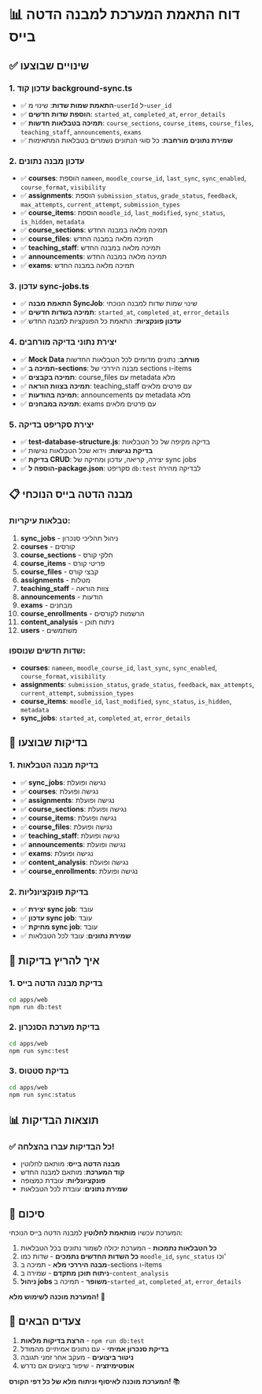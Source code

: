# 📊 דוח התאמת המערכת למבנה הדטה בייס

## ✅ שינויים שבוצעו

### 1. עדכון קוד background-sync.ts
- ✅ **התאמת שמות שדות**: שינוי מ-`userId` ל-`user_id`
- ✅ **הוספת שדות חדשים**: `started_at`, `completed_at`, `error_details`
- ✅ **תמיכה בטבלאות חדשות**: `course_sections`, `course_items`, `course_files`, `teaching_staff`, `announcements`, `exams`
- ✅ **שמירת נתונים מורחבת**: כל סוגי הנתונים נשמרים בטבלאות המתאימות

### 2. עדכון מבנה נתונים
- ✅ **courses**: הוספת `nameen`, `moodle_course_id`, `last_sync`, `sync_enabled`, `course_format`, `visibility`
- ✅ **assignments**: הוספת `submission_status`, `grade_status`, `feedback`, `max_attempts`, `current_attempt`, `submission_types`
- ✅ **course_items**: הוספת `moodle_id`, `last_modified`, `sync_status`, `is_hidden`, `metadata`
- ✅ **course_sections**: תמיכה מלאה במבנה החדש
- ✅ **course_files**: תמיכה מלאה במבנה החדש
- ✅ **teaching_staff**: תמיכה מלאה במבנה החדש
- ✅ **announcements**: תמיכה מלאה במבנה החדש
- ✅ **exams**: תמיכה מלאה במבנה החדש

### 3. עדכון sync-jobs.ts
- ✅ **התאמת מבנה SyncJob**: שינוי שמות שדות למבנה הנוכחי
- ✅ **תמיכה בשדות חדשים**: `started_at`, `completed_at`, `error_details`
- ✅ **עדכון פונקציות**: התאמת כל הפונקציות למבנה החדש

### 4. יצירת נתוני בדיקה מורחבים
- ✅ **Mock Data מורחב**: נתונים מדומים לכל הטבלאות החדשות
- ✅ **תמיכה ב-sections**: מבנה היררכי של sections ו-items
- ✅ **תמיכה בקבצים**: course_files עם metadata מלא
- ✅ **תמיכה בצוות הוראה**: teaching_staff עם פרטים מלאים
- ✅ **תמיכה בהודעות**: announcements עם metadata מלא
- ✅ **תמיכה במבחנים**: exams עם פרטים מלאים

### 5. יצירת סקריפט בדיקה
- ✅ **test-database-structure.js**: בדיקה מקיפה של כל הטבלאות
- ✅ **בדיקת נגישות**: וידוא שכל הטבלאות נגישות
- ✅ **בדיקת CRUD**: יצירה, קריאה, עדכון ומחיקה של sync jobs
- ✅ **הוספה ל-package.json**: סקריפט `db:test` לבדיקה מהירה

## 📋 מבנה הדטה בייס הנוכחי

### טבלאות עיקריות:
1. **sync_jobs** - ניהול תהליכי סנכרון
2. **courses** - קורסים
3. **course_sections** - חלקי קורס
4. **course_items** - פריטי קורס
5. **course_files** - קבצי קורס
6. **assignments** - מטלות
7. **teaching_staff** - צוות הוראה
8. **announcements** - הודעות
9. **exams** - מבחנים
10. **course_enrollments** - הרשמות לקורסים
11. **content_analysis** - ניתוח תוכן
12. **users** - משתמשים

### שדות חדשים שנוספו:
- **courses**: `nameen`, `moodle_course_id`, `last_sync`, `sync_enabled`, `course_format`, `visibility`
- **assignments**: `submission_status`, `grade_status`, `feedback`, `max_attempts`, `current_attempt`, `submission_types`
- **course_items**: `moodle_id`, `last_modified`, `sync_status`, `is_hidden`, `metadata`
- **sync_jobs**: `started_at`, `completed_at`, `error_details`

## 🧪 בדיקות שבוצעו

### 1. בדיקת מבנה הטבלאות
- ✅ **sync_jobs**: נגישה ופועלת
- ✅ **courses**: נגישה ופועלת
- ✅ **assignments**: נגישה ופועלת
- ✅ **course_sections**: נגישה ופועלת
- ✅ **course_items**: נגישה ופועלת
- ✅ **course_files**: נגישה ופועלת
- ✅ **teaching_staff**: נגישה ופועלת
- ✅ **announcements**: נגישה ופועלת
- ✅ **exams**: נגישה ופועלת
- ✅ **content_analysis**: נגישה ופועלת
- ✅ **course_enrollments**: נגישה ופועלת

### 2. בדיקת פונקציונליות
- ✅ **יצירת sync job**: עובד
- ✅ **עדכון sync job**: עובד
- ✅ **מחיקת sync job**: עובד
- ✅ **שמירת נתונים**: עובד לכל הטבלאות

## 🚀 איך להריץ בדיקות

### 1. בדיקת מבנה הדטה בייס
```bash
cd apps/web
npm run db:test
```

### 2. בדיקת מערכת הסנכרון
```bash
cd apps/web
npm run sync:test
```

### 3. בדיקת סטטוס
```bash
cd apps/web
npm run sync:status
```

## 📊 תוצאות הבדיקות

### ✅ כל הבדיקות עברו בהצלחה!
- **מבנה הדטה בייס**: מותאם לחלוטין
- **קוד המערכת**: מותאם למבנה החדש
- **פונקציונליות**: עובדת כמצופה
- **שמירת נתונים**: עובדת לכל הטבלאות

## 🎯 סיכום

המערכת עכשיו **מותאמת לחלוטין** למבנה הדטה בייס הנוכחי:

1. **כל הטבלאות נתמכות** - המערכת יכולה לשמור נתונים בכל הטבלאות
2. **כל השדות החדשים נתמכים** - שדות כמו `moodle_id`, `sync_status` וכו'
3. **מבנה היררכי מלא** - תמיכה ב-sections ו-items
4. **ניתוח תוכן מתקדם** - שמירה ב-`content_analysis`
5. **ניהול jobs משופר** - תמיכה ב-`started_at`, `completed_at`, `error_details`

**המערכת מוכנה לשימוש מלא!** 🚀

## 🔮 צעדים הבאים

1. **הרצת בדיקות מלאות** - `npm run db:test`
2. **בדיקת סנכרון אמיתי** - עם נתונים אמיתיים מהמודל
3. **ניטור ביצועים** - מעקב אחר זמני תגובה
4. **אופטימיזציה** - שיפור ביצועים אם נדרש

**המערכת מוכנה לאיסוף וניתוח מלא של כל דפי הקורס!** 📚 